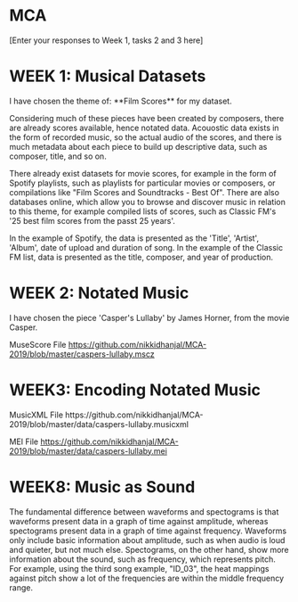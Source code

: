 # MCA
\[Enter your responses to Week 1, tasks 2 and 3 here\]

<h1>WEEK 1: Musical Datasets</h1>
I have chosen the theme of: **Film Scores** for my dataset. 

Considering much of these pieces have been created by composers, there are already scores available, hence notated data. Acouostic data exists in the form of recorded music, so the actual audio of the scores, and there is much metadata about each piece to build up descriptive data, such as composer, title,  and so on. 

There already exist datasets for movie scores, for example in the form of Spotify playlists, such as playlists for particular movies or composers, or compilations like "Film Scores and Soundtracks - Best Of". There are also databases online, which allow you to browse and discover music in relation to this theme, for example compiled lists of scores, such as Classic FM's '25 best film scores from the passt 25 years'. 

In the example of Spotify, the data is presented as the 'Title', 'Artist', 'Album', date of upload and duration of song. In the example of the Classic FM list, data is presented as the title, composer, and year of production. 


<h1>WEEK 2: Notated Music</h1>
I have chosen the piece 'Casper's Lullaby' by James Horner, from the movie Casper. 

MuseScore File
https://github.com/nikkidhanjal/MCA-2019/blob/master/caspers-lullaby.mscz


<h1>WEEK3: Encoding Notated Music</h1>
MusicXML File
https://github.com/nikkidhanjal/MCA-2019/blob/master/data/caspers-lullaby.musicxml

MEI File
https://github.com/nikkidhanjal/MCA-2019/blob/master/data/caspers-lullaby.mei


<h1>WEEK8: Music as Sound</h1>
The fundamental difference between waveforms and spectograms is that waveforms present data in a graph of time against amplitude, whereas spectograms present data in a graph of time against frequency. Waveforms only include basic information about amplitude, such as when audio is loud and quieter, but not much else. Spectograms, on the other hand, show more information about the sound, such as frequency, which represents pitch. For example, using the third song example, "ID_03", the heat mappings against pitch show a lot of the frequencies are within the middle frequency range.

